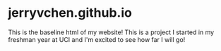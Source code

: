 # jerryvchen.github.io
This is the baseline html of my website!
This is a project I started in my freshman year at UCI and I'm excited to see how far I will go!
